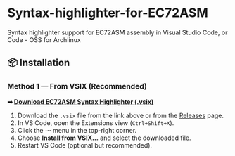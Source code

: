 # Syntax-highlighter-for-EC72ASM
Syntax highlighter support for EC72ASM assembly in Visual Studio Code, or  Code - OSS for Archlinux


## 📦 Installation

### Method 1 — From VSIX (Recommended)
**➡ [Download EC72ASM Syntax Highlighter (.vsix)](https://github.com/Gandalf2004/Syntax-highlighter-for-EC72ASM/ec72asm-syntax/releases/latest/download/ec72asm-syntax-0.0.1.vsix)**

1. Download the `.vsix` file from the link above or from the [Releases](https://github.com/Gandalf2004/Syntax-highlighter-for-EC72ASM/ec72asm-syntax/releases) page.
2. In VS Code, open the Extensions view (`Ctrl+Shift+X`).
3. Click the **⋯** menu in the top-right corner.
4. Choose **Install from VSIX...** and select the downloaded file.
5. Restart VS Code (optional but recommended).
